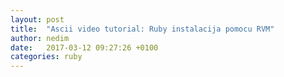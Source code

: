 ```yaml
---
layout: post
title:  "Ascii video tutorial: Ruby instalacija pomocu RVM"
author: nedim
date:   2017-03-12 09:27:26 +0100
categories: ruby
---
```


<script type="text/javascript" src="https://asciinema.org/a/106848.js" id="asciicast-106848" async="async"></script>
